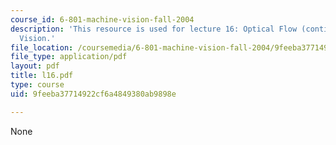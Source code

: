```yaml
---
course_id: 6-801-machine-vision-fall-2004
description: 'This resource is used for lecture 16: Optical Flow (continued), Motion
  Vision.'
file_location: /coursemedia/6-801-machine-vision-fall-2004/9feeba37714922cf6a4849380ab9898e_l16.pdf
file_type: application/pdf
layout: pdf
title: l16.pdf
type: course
uid: 9feeba37714922cf6a4849380ab9898e

---
```

None